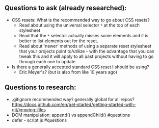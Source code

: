 ## Questions to ask (already researched):
- CSS resets: What is the recommended way to go about CSS resets?
	- Read about using the universal selector `*`  at the top of each stylesheet
	- Read that the `*` selector actually misses some elements and it is better to list elements out for the reset.
	- Read about 'newer' methods of using a separate reset stylesheet that your projects point to/utilize - with the advantage that you can tweak this and it will apply to all past projects without having to go through each one to update. 
- Is there a generally accepted standard CSS reset I should be using?
	- Eric Meyer's? (but is also from like 10 years ago)

## Questions to research:
- .gitignore recommended way? generally global for all repos?
  https://docs.github.com/en/get-started/getting-started-with-git/ignoring-files
- DOM manipulation: append() vs appendChild() #questions 
- defer - script js #questions 